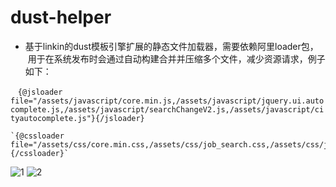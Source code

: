 # dust-helper

* 基于linkin的dust模板引擎扩展的静态文件加载器，需要依赖阿里loader包，
  用于在系统发布时会通过自动构建合并并压缩多个文件，减少资源请求，例子如下：

    `{@jsloader file="/assets/javascript/core.min.js,/assets/javascript/jquery.ui.autocomplete.js,/assets/javascript/searchChangeV2.js,/assets/javascript/cityautocomplete.js"}{/jsloader}`

    `{@cssloader file="/assets/css/core.min.css,/assets/css/job_search.css,/assets/css/jquery.autocomplete.css,/assets/css/alert_new.css"}{/cssloader}`
    
![1](http://assets.5isolar.com/img/dust/1.jpg)
![2](http://assets.5isolar.com/img/dust/2.jpg)
